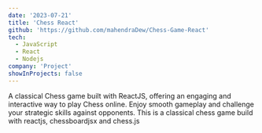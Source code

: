 ```yaml
---
date: '2023-07-21'
title: 'Chess React'
github: 'https://github.com/mahendraDew/Chess-Game-React'
tech:
  - JavaScript
  - React
  - Nodejs
company: 'Project'
showInProjects: false
---
```


A classical Chess game built with ReactJS, offering an engaging and interactive way to play Chess online. Enjoy smooth gameplay and challenge your strategic skills against opponents. This is a classical chess game build with reactjs, chessboardjsx and chess.js